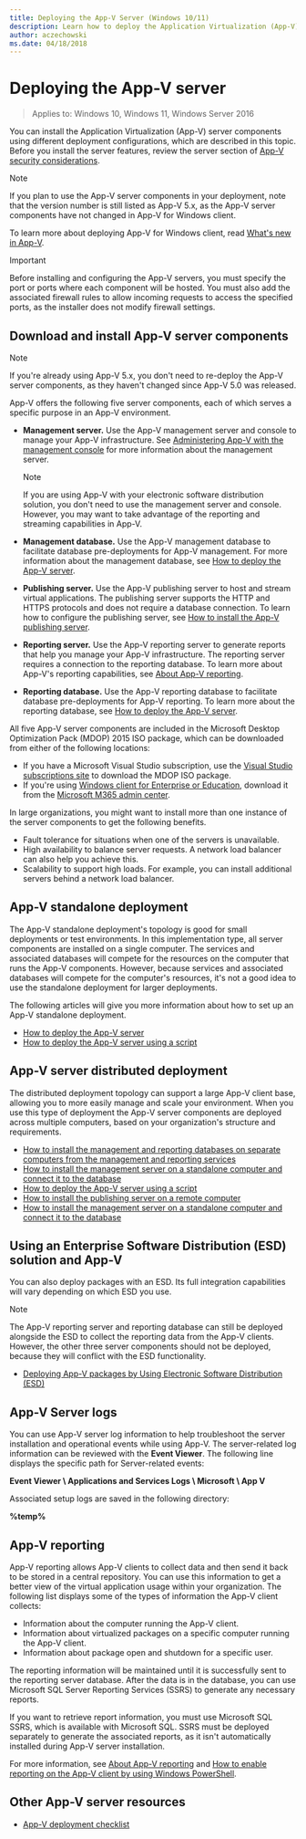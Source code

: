 ```yaml
---
title: Deploying the App-V Server (Windows 10/11)
description: Learn how to deploy the Application Virtualization (App-V) Server in App-V for Windows 10/11 by using different deployment configurations described in this article.
author: aczechowski
ms.date: 04/18/2018
---
```


# Deploying the App-V server

>Applies to: Windows 10, Windows 11, Windows Server 2016

You can install the Application Virtualization (App-V) server components using different deployment configurations, which are described in this topic. Before you install the server features, review the server section of [App-V security considerations](appv-security-considerations.md).

>[!NOTE]
>If you plan to use the App-V server components in your deployment, note that the version number is still listed as App-V 5.x, as the App-V server components have not changed in App-V for Windows client.

To learn more about deploying App-V for Windows client, read [What's new in App-V](appv-about-appv.md).

>[!IMPORTANT]
>Before installing and configuring the App-V servers, you must specify the port or ports where each component will be hosted. You must also add the associated firewall rules to allow incoming requests to access the specified ports, as the installer does not modify firewall settings.

## Download and install App-V server components

>[!NOTE]
>If you're already using App-V 5.x, you don't need to re-deploy the App-V server components, as they haven't changed since App-V 5.0 was released.

App-V offers the following five server components, each of which serves a specific purpose in an App-V environment.

* **Management server.** Use the App-V management server and console to manage your App-V infrastructure. See [Administering App-V with the management console](appv-administering-virtual-applications-with-the-management-console.md) for more information about the management server.

  > [!NOTE]
  > If you are using App-V with your electronic software distribution solution, you don't need to use the management server and console. However, you may want to take advantage of the reporting and streaming capabilities in App-V.

* **Management database.** Use the App-V management database to facilitate database pre-deployments for App-V management. For more information about the management database, see [How to deploy the App-V server](appv-deploy-the-appv-server.md).

* **Publishing server.** Use the App-V publishing server to host and stream virtual applications. The publishing server supports the HTTP and HTTPS protocols and does not require a database connection. To learn how to configure the publishing server, see [How to install the App-V publishing server](appv-install-the-publishing-server-on-a-remote-computer.md).

* **Reporting server.** Use the App-V reporting server to generate reports that help you manage your App-V infrastructure. The reporting server requires a connection to the reporting database. To learn more about App-V's reporting capabilities, see [About App-V reporting](appv-reporting.md).

* **Reporting database.** Use the App-V reporting database to facilitate database pre-deployments for App-V reporting. To learn more about the reporting database, see [How to deploy the App-V server](appv-deploy-the-appv-server.md).

All five App-V server components are included in the Microsoft Desktop Optimization Pack (MDOP) 2015 ISO package, which can be downloaded from either of the following locations:

* If you have a Microsoft Visual Studio subscription, use the [Visual Studio subscriptions site](https://my.visualstudio.com/downloads) to download the MDOP ISO package.
* If you're using [Windows client for Enterprise or Education](https://www.microsoft.com/windows/business), download it from the [Microsoft M365 admin center](https://admin.microsoft.com/adminportal/home#/subscriptions/vlnew).

In large organizations, you might want to install more than one instance of the server components to get the following benefits.

* Fault tolerance for situations when one of the servers is unavailable.
* High availability to balance server requests. A network load balancer can also help you achieve this.
* Scalability to support high loads. For example, you can install additional servers behind a network load balancer.

## App-V standalone deployment

The App-V standalone deployment's topology is good for small deployments or test environments. In this implementation type, all server components are installed on a single computer. The services and associated databases will compete for the resources on the computer that runs the App-V components. However, because services and associated databases will compete for the computer's resources, it's not a good idea to use the standalone deployment for larger deployments.

The following articles will give you more information about how to set up an App-V standalone deployment.

* [How to deploy the App-V server](appv-deploy-the-appv-server.md)
* [How to deploy the App-V server using a script](appv-deploy-the-appv-server-with-a-script.md)

## App-V server distributed deployment

The distributed deployment topology can support a large App-V client base, allowing you to more easily manage and scale your environment. When you use this type of deployment the App-V server components are deployed across multiple computers, based on your organization's structure and requirements.

* [How to install the management and reporting databases on separate computers from the management and reporting services](appv-install-the-management-and-reporting-databases-on-separate-computers.md)
* [How to install the management server on a standalone computer and connect it to the database](appv-install-the-management-server-on-a-standalone-computer.md)
* [How to deploy the App-V server using a script](appv-deploy-the-appv-server-with-a-script.md)
* [How to install the publishing server on a remote computer](appv-install-the-publishing-server-on-a-remote-computer.md)
* [How to install the management server on a standalone computer and connect it to the database](appv-install-the-management-server-on-a-standalone-computer.md)

## Using an Enterprise Software Distribution (ESD) solution and App-V

You can also deploy packages with an ESD. Its full integration capabilities will vary depending on which ESD you use.

>[!NOTE]
>The App-V reporting server and reporting database can still be deployed alongside the ESD to collect the reporting data from the App-V clients. However, the other three server components should not be deployed, because they will conflict with the ESD functionality.

* [Deploying App-V packages by Using Electronic Software Distribution (ESD)](appv-deploying-packages-with-electronic-software-distribution-solutions.md)

## App-V Server logs

You can use App-V server log information to help troubleshoot the server installation and operational events while using App-V. The server-related log information can be reviewed with the **Event Viewer**. The following line displays the specific path for Server-related events:

**Event Viewer \\ Applications and Services Logs \\ Microsoft \\ App V**

Associated setup logs are saved in the following directory:

**%temp%**

## App-V reporting

App-V reporting allows App-V clients to collect data and then send it back to be stored in a central repository. You can use this information to get a better view of the virtual application usage within your organization. The following list displays some of the types of information the App-V client collects:

* Information about the computer running the App-V client.
* Information about virtualized packages on a specific computer running the App-V client.
* Information about package open and shutdown for a specific user.

The reporting information will be maintained until it is successfully sent to the reporting server database. After the data is in the database, you can use Microsoft SQL Server Reporting Services (SSRS) to generate any necessary reports.

If you want to retrieve report information, you must use Microsoft SQL SSRS, which is available with Microsoft SQL. SSRS must be deployed separately to generate the associated reports, as it isn't automatically installed during App-V server installation.

For more information, see [About App-V reporting](appv-reporting.md) and [How to enable reporting on the App-V client by using Windows PowerShell](appv-enable-reporting-on-the-appv-client-with-powershell.md).

## Other App-V server resources

* [App-V deployment checklist](appv-deployment-checklist.md)
